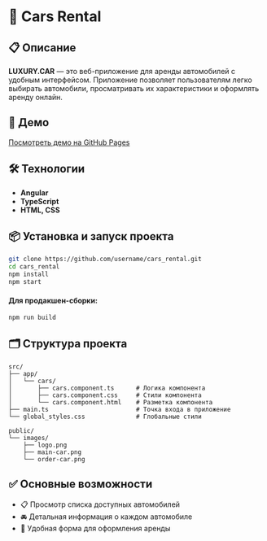 # 🚗 Cars Rental

## 📋 Описание

**LUXURY.CAR** — это веб-приложение для аренды автомобилей с удобным интерфейсом. Приложение позволяет пользователям легко выбирать автомобили, просматривать их характеристики и оформлять аренду онлайн.

## 🚀 Демо

[Посмотреть демо на GitHub Pages](https://canadec2.github.io/cars_rental/)

## 🛠️ Технологии

- **Angular**
- **TypeScript**
- **HTML, CSS**

## 📦 Установка и запуск проекта

```bash
git clone https://github.com/username/cars_rental.git
cd cars_rental
npm install
npm start
```
#### Для продакшен-сборки:

```bash
npm run build
```

## 🗂️ Структура проекта

```
src/
├── app/
│   └── cars/
│       ├── cars.component.ts      # Логика компонента
│       ├── cars.component.css     # Стили компонента
│       └── cars.component.html    # Разметка компонента
├── main.ts                        # Точка входа в приложение
└── global_styles.css              # Глобальные стили

public/
└── images/
    ├── logo.png
    ├── main-car.png
    └── order-car.png
```

## ✅ Основные возможности

- 📋 Просмотр списка доступных автомобилей
- 🚘 Детальная информация о каждом автомобиле
- 📝 Удобная форма для оформления аренды
